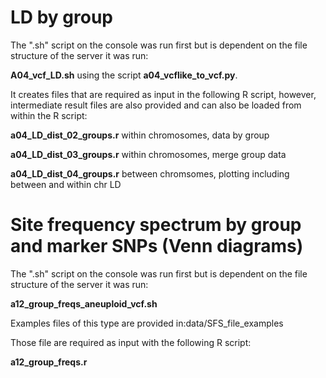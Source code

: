 
# LD by group

The ".sh" script on the console was run first but is dependent on the file structure of the server it was run:

**A04_vcf_LD.sh** using the script **a04_vcflike_to_vcf.py**.

It creates files that are required as input in the following R script, however, intermediate result files are also provided and can also be loaded from within the R script:

**a04_LD_dist_02_groups.r**  within chromosomes, data by group

**a04_LD_dist_03_groups.r**  within chromosomes, merge group data

**a04_LD_dist_04_groups.r**  between chromsomes, plotting including between and within chr LD



# Site frequency spectrum by group and marker SNPs (Venn diagrams)

The ".sh" script on the console was run first but is dependent on the file structure of the server it was run:

**a12_group_freqs_aneuploid_vcf.sh** 

Examples files of this type are provided in:data/SFS_file_examples


Those file are required as input with the following R script:

**a12_group_freqs.r**  







